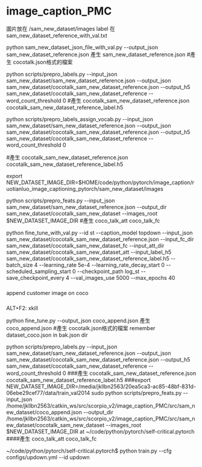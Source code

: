 # image_caption_PMC
圖片放在 /sam_new_dataset/images
label 在 sam_new_dataset_reference_with_val.txt

python sam_new_dataset_json_file_with_val.py --output_json sam_new_dataset_reference.json 產生 sam_new_dataset_reference.json #產生 cocotalk.json格式的檔案

python scripts/prepro_labels.py --input_json sam_new_dataset/sam_new_dataset_reference.json --output_json sam_new_dataset/cocotalk_sam_new_dataset_reference.json --output_h5 sam_new_dataset/cocotalk_sam_new_dataset_reference --word_count_threshold 0
#產生 cocotalk_sam_new_dataset_reference.json  cocotalk_sam_new_dataset_reference_label.h5

python scripts/prepro_labels_assign_vocab.py --input_json sam_new_dataset/sam_new_dataset_reference.json --output_json sam_new_dataset/cocotalk_sam_new_dataset_reference.json --output_h5 sam_new_dataset/cocotalk_sam_new_dataset_reference --
word_count_threshold 0

#產生 cocotalk_sam_new_dataset_reference.json  cocotalk_sam_new_dataset_reference_label.h5

export NEW_DATASET_IMAGE_DIR=$HOME/code/python/pytorch/image_caption/ruotianluo_image_captioning_pytorch/sam_new_dataset/images

python scripts/prepro_feats.py --input_json sam_new_dataset/sam_new_dataset_reference.json --output_dir sam_new_dataset/cocotalk_sam_new_dataset --images_root $NEW_DATASET_IMAGE_DIR
#產生 coco_talk_att coco_talk_fc

python fine_tune_with_val.py --id st --caption_model topdown --input_json sam_new_dataset/cocotalk_sam_new_dataset_reference.json --input_fc_dir sam_new_dataset/cocotalk_sam_new_dataset_fc --input_att_dir sam_new_dataset/cocotalk_sam_new_dataset_att --input_label_h5 sam_new_dataset/cocotalk_sam_new_dataset_reference_label.h5 --batch_size 4 --learning_rate 5e-4 --learning_rate_decay_start 0 --scheduled_sampling_start 0 --checkpoint_path log_st --save_checkpoint_every 4 --val_images_use 5000 --max_epochs 40

###
append customer image on coco
###
ALT+F2: xkill

python fine_tune.py --output_json coco_append.json 產生 coco_append.json #產生 cocotalk.json格式的檔案 remember dataset_coco.json in bak.json dir

python scripts/prepro_labels.py --input_json sam_new_dataset/sam_new_dataset_reference.json --output_json sam_new_dataset/cocotalk_sam_new_dataset_reference.json --output_h5 sam_new_dataset/cocotalk_sam_new_dataset_reference --word_count_threshold 0
###產生 cocotalk_sam_new_dataset_reference.json  cocotalk_sam_new_dataset_reference_label.h5
###export NEW_DATASET_IMAGE_DIR=/media/jkllbn2563/20ea5ca3-ac85-48bf-831d-06ebe29cef77/data/train_val2014
sudo python scripts/prepro_feats.py --input_json /home/jkllbn2563/catkin_ws/src/scorpio_v2/image_caption_PMC/src/sam_new_dataset/coco_append.json --output_dir /home/jkllbn2563/catkin_ws/src/scorpio_v2/image_caption_PMC/src/sam_new_dataset/cocotalk_sam_new_dataset --images_root $NEW_DATASET_IMAGE_DIR      at ~/code/python/pytorch/self-critical.pytorch
####產生 coco_talk_att coco_talk_fc

~/code/python/pytorch/self-critical.pytorch$ python train.py --cfg configs/updown.yml --id updown
